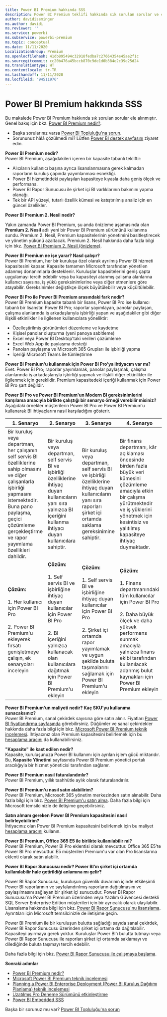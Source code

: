 ```yaml
---
title: Power BI Premium hakkında SSS
description: Power BI Premium teklifi hakkında sık sorulan sorular ve cevaplar listesini inceleyin.
author: davidiseminger
ms.author: davidi
ms.reviewer: ''
ms.service: powerbi
ms.subservice: powerbi-premium
ms.topic: conceptual
ms.date: 11/11/2020
LocalizationGroup: Premium
ms.openlocfilehash: 41db895494c32918fedba7c27664354e45ae2f1c
ms.sourcegitcommit: cc20b476a45bccb870c9de1d0b384e2c39e25d24
ms.translationtype: HT
ms.contentlocale: tr-TR
ms.lasthandoff: 11/11/2020
ms.locfileid: "94511976"
---
```

# <a name="power-bi-premium-faq"></a>Power BI Premium hakkında SSS

Bu makalede Power BI Premium hakkında sık sorulan sorular ele alınmıştır. Genel bakış için bkz. [Power BI Premium nedir?](service-premium-what-is.md).

* Başka sorularınız varsa [Power BI Topluluğu'na sorun](https://community.powerbi.com/).
* Sorununuz hâlâ çözülmedi mi? Lütfen [Power BI destek sayfasını](https://powerbi.microsoft.com/support/) ziyaret edin.

**Power BI Premium nedir?**  
Power BI Premium, aşağıdakileri içeren bir kapasite tabanlı tekliftir:

* Alıcıların kullanıcı başına ayrıca lisanslanmasına gerek kalmadan raporların kuruluş çapında yayımlanması esnekliği.
* Power BI hizmetindeki paylaşılan kapasiteye kıyasla daha geniş ölçek ve performans.
* Power BI Rapor Sunucusu ile şirket içi BI varlıklarının bakımını yapma olanağı.
* Tek bir API yüzeyi, tutarlı özellik kümesi ve katıştırılmış analiz için en güncel özellikler.

**Power BI Premium 2. Nesil nedir?**

Yakın zamanda Power BI Premium, şu anda önizleme aşamasında olan **Premium 2. Nesil** adlı yeni bir Power BI Premium sürümünü kullanıma sundu. Premium 2. Nesil, Premium kapasitelerinin yönetimini basitleştirecek ve yönetim yükünü azaltacak. Premium 2. Nesil hakkında daha fazla bilgi için bkz. [Power BI Premium 2. Nesil (önizleme)](service-premium-what-is.md#power-bi-premium-generation-2-preview).


**Power BI Premium ne işe yarar? Nasıl çalışır?**  
Power BI Premium, her bir kuruluşa özel olarak ayrılmış Power BI hizmeti kapasitesini kapsar. Kapasite tamamen Microsoft tarafından yönetilen adanmış donanımlarla desteklenir. Kuruluşlar kapasitelerini geniş çapta uygulamayı tercih edebilir veya bu kapasiteyi atanmış çalışma alanlarına kullanıcı sayısına, iş yükü gereksinimlerine veya diğer etmenlere göre atayabilir. Gereksinimler değiştikçe ölçek büyütülebilir veya küçültülebilir.

**Power BI Pro ile Power BI Premium arasındaki fark nedir?**  
Power BI Premium kapasite tabanlı bir lisans, Power BI Pro ise kullanıcı tabanlı bir lisanstır. Power BI Pro; raporlar yayımlayan, panolar paylaşan, çalışma alanlarında iş arkadaşlarıyla işbirliği yapan ve aşağıdakiler gibi diğer ilişkili etkinlikler ile ilgilenen kullanıcılara yöneliktir:

* Özelleştirilmiş görünümleri düzenleme ve kaydetme
* Kişisel panolar oluşturma (yeni panoya sabitleme)
* Excel veya Power BI Desktop'taki verileri çözümleme
* Excel Web App ile paylaşma desteği
* Panoları paylaşma ve Microsoft 365 Grupları ile işbirliği yapma
* İçeriği Microsoft Teams ile tümleştirme

**Power BI Premium'u kullanmak için Power BI Pro'ya ihtiyacım var mı?**  
Evet. Power BI Pro; raporlar yayımlamak, panolar paylaşmak, çalışma alanlarında iş arkadaşlarıyla işbirliği yapmak ve ilişkili diğer etkinlikler ile ilgilenmek için gereklidir. Premium kapasitedeki içeriği kullanmak için Power BI Pro şart değildir.

**Power BI Pro ve Power BI Premium'un Modern BI gereksinimlerini karşılama amacıyla birlikte çalıştığı bir senaryo örneği verebilir misiniz?**  
Aşağıdaki örnekler müşterilerin Power BI Pro ve Power BI Premium’u kullanarak BI ihtiyaçlarını nasıl karşıladığını gösterir.

| 1\. Senaryo | 2\. Senaryo | 3\. Senaryo | 4\. Senaryo |
| --- | --- | --- | --- |
| Bir kuruluş veya departman, her çalışanın self servis BI özelliklerine sahip olmasını ve diğer çalışanlarla işbirliği yapmasını istemektedir. Buna pano paylaşma, geçici çözümleme gerçekleştirme ve rapor yayımlama özellikleri dahildir. | Bir kuruluş veya departman, self servis BI ve işbirliği özelliklerine ihtiyaç duyan kullanıcıların yanı sıra yalnızca BI içeriğini kullanma ihtiyacı duyan kullanıcılara sahiptir. | Bir kuruluş veya departman, self servis BI ve işbirliği özelliklerine ihtiyaç duyan kullanıcıların yanı sıra raporları şirket içi ortamda saklama gereksinimine sahiptir. | Bir finans departmanı, kâr açıklaması öncesinde birden fazla büyük veri kümesini çözümleme amacıyla etkin bir çalışma yürütmektedir ve iş yüklerini yönetmek için kesintisiz ve yalıtılmış kapasiteye ihtiyaç duymaktadır. |
| **Çözüm:**<br/><br/>1. Her kullanıcı için Power BI Pro<br/><br/>2. Power BI Premium'u ekleyerek fırsatı genişletmeye çalışın, ek senaryoları inceleyin |**Çözüm:**<br/><br/>1. Self servis BI ve işbirliğine ihtiyaç duyan kullanıcılar için Power BI Pro<br/><br/>2. BI içeriğini yalnızca kullanacak olan kullanıcılara dağıtmak için Power BI Premium'u ekleyin |**Çözüm:**<br/><br/>1. Self servis BI ve işbirliğine ihtiyaç duyan kullanıcılar için Power BI Pro<br/><br/>2. Şirket içi ortamda rapor yayımlamak ve uygun şekilde buluta taşımalarını sağlamak için Power BI Premium'u ekleyin |**Çözüm:**<br/><br/>1. Finans departmanındaki tüm kullanıcılar için Power BI Pro<br/><br/>2. Daha büyük ölçek ve daha yüksek performans sunmak amacıyla yalnızca finans ekibi tarafından kullanılacak adanmış bulut kaynakları için Power BI Premium ekleyin |

**Power BI Premium'un maliyeti nedir? Kaç SKU'yu kullanıma sunacaksınız?**  
Power BI Premium, sanal çekirdek sayısına göre satın alınır. Fiyatları [Power BI fiyatlandırma sayfasında](https://powerbi.microsoft.com/pricing/) görebilirsiniz. Düğümler ve sanal çekirdekler hakkında daha fazla bilgi için bkz. [Microsoft Power BI Premium teknik incelemesi](https://aka.ms/pbipremiumwhitepaper). İhtiyacınız olan Premium kapasitesini belirlemek için bu [hesaplama aracını](https://powerbi.microsoft.com/calculator/) da kullanabilirsiniz.

**"Kapasite" ile kast edilen nedir?**  
Kapasite, kuruluşunuza Power BI kullanımı için ayrılan işlem gücü miktarıdır. Bu, **Kapasite Yönetimi** sayfasında Power BI Premium yönetici portalı aracılığıyla bir hizmet yöneticisi tarafından sağlanır.

**Power BI Premium nasıl faturalandırılır?**  
Power BI Premium, yıllık taahhütle aylık olarak faturalandırılır.

**Power BI Premium'u nasıl satın alabilirim?**  
Power BI Premium, Microsoft 365 yönetim merkezinden satın alınabilir. Daha fazla bilgi için bkz. [Power BI Premium'u satın alma](service-admin-premium-purchase.md). Daha fazla bilgi için Microsoft temsilcinizle de iletişime geçebilirsiniz.

**Satın almam gereken Power BI Premium kapasitesini nasıl belirleyebilirim?**  
İhtiyacınız olan Power BI Premium kapasitesini belirlemek için bu maliyet [hesaplama aracını](https://powerbi.microsoft.com/calculator/) kullanın.

**Power BI Premium, Office 365 E5 ile birlikte kullanılabilir mi?**  
Power BI Premium, Power BI Pro eklentisi olarak mevcuttur. Office 365 E5'te Power BI Pro mevcuttur. E5 müşterileri Premium'u var olan Pro lisanslarına eklenti olarak satın alabilir.

**Power BI Rapor Sunucusu nedir? Power BI’ın şirket içi ortamda kullanılabilir hale getirildiği anlamına mı gelir?**

Power BI Rapor Sunucusu, kuruluşun güvenlik duvarının içinde etkileşimli Power BI raporlarının ve sayfalandırılmış raporların dağıtılmasını ve paylaşılmasını sağlayan bir şirket içi sunucudur. Power BI Rapor Sunucusu'na Power BI Premium üzerinden veya Yazılım Güvencesi destekli SQL Server Enterprise Edition müşterileri için bir ayrıcalık olarak ulaşılabilir. Lisanslama hakkında bilgi için bkz. [Power BI Rapor Sunucusu'nu lisanslama](../report-server/get-started.md#licensing-power-bi-report-server). Ayrıntıları için Microsoft temsilcinizle de iletişime geçin.

Power BI Premium ile bir kuruluşun bulutta sağladığı sayıda sanal çekirdek, Power BI Rapor Sunucusu üzerinden şirket içi ortama da dağıtılabilir. Kapasiteyi ayırmaya gerek yoktur. Kuruluşlar Power BI'ı bulutta tutmayı veya Power BI Rapor Sunucusu ile raporları şirket içi ortamda saklamayı ve dilediğinde buluta taşımayı tercih edebilir.

Daha fazla bilgi için bkz. [Power BI Rapor Sunucusu ile çalışmaya başlama](../report-server/get-started.md).

**Sonraki adımlar**

* [Power BI Premium nedir?](service-premium-what-is.md)
* [Microsoft Power BI Premium teknik incelemesi](https://aka.ms/pbipremiumwhitepaper)
* [Planning a Power BI Enterprise Deployment (Power BI Kuruluş Dağıtımı Planlama) teknik incelemesi](https://aka.ms/pbienterprisedeploy)
* [Uzatılmış Pro Deneme Sürümünü etkinleştirme](../fundamentals/service-self-service-signup-for-power-bi.md)
* [Power BI Embedded SSS](../developer/embedded/embedded-faq.md)

Başka bir sorunuz mu var? [Power BI Topluluğu'na sorun](https://community.powerbi.com/)
